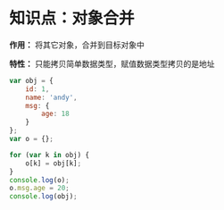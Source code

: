 # 知识点：对象合并

**作用：** 将其它对象，合并到目标对象中

**特性：** 只能拷贝简单数据类型，赋值数据类型拷贝的是地址

```js
var obj = {
    id: 1,
    name: 'andy',
    msg: {
        age: 18
    }
};
var o = {};

for (var k in obj) {
    o[k] = obj[k];
}
console.log(o);
o.msg.age = 20;
console.log(obj);
```